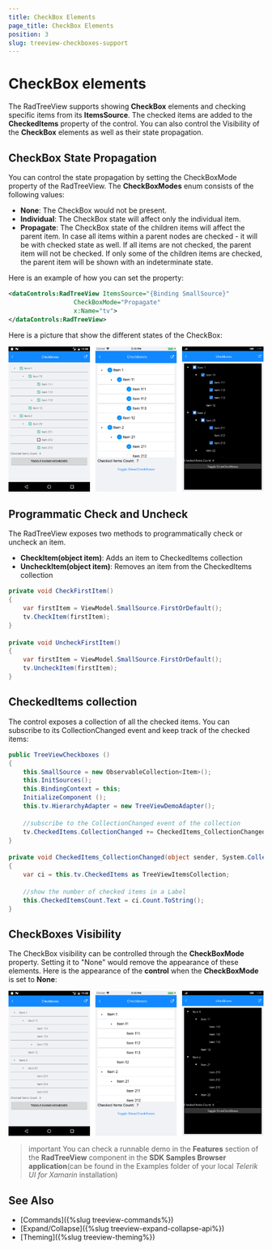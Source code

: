 ```yaml
---
title: CheckBox Elements
page_title: CheckBox Elements
position: 3
slug: treeview-checkboxes-support
---
```


# CheckBox elements #

The RadTreeView supports showing **CheckBox** elements and checking specific items from its **ItemsSource**. The checked items are added to the **CheckedItems** property of the control. You can also control the Visibility of the **CheckBox** elements as well as their state propagation.
 
## CheckBox State Propagation

You can control the state propagation by setting the CheckBoxMode property of the RadTreeView. The **CheckBoxModes** enum consists of the following values:

* **None**: The CheckBox would not be present.
* **Individual**: The CheckBox state will affect only the individual item.
* **Propagate**: The CheckBox state of the children items will affect the parent item. In case all items within a parent nodes are checked - it will be with checked state as well. If all items are not checked, the parent item will not be checked. If only some of the children items are checked, the parent item will be shown with an indeterminate state. 

Here is an example of how you can set the property:

```xml
<dataControls:RadTreeView ItemsSource="{Binding SmallSource}"
		          CheckBoxMode="Propagate"
		          x:Name="tv">
</dataControls:RadTreeView>
```

Here is a picture that show the different states of the CheckBox:

![checkbox states](images/checkboxes_treeview.png)

## Programmatic Check and Uncheck

The RadTreeView exposes two methods to programmatically check or uncheck an item. 

* **CheckItem(object item)**: Adds an item to CheckedItems collection
* **UncheckItem(object item)**: Removes an item from the CheckedItems collection


```csharp
private void CheckFirstItem()
{
    var firstItem = ViewModel.SmallSource.FirstOrDefault();
    tv.CheckItem(firstItem);
}

private void UncheckFirstItem()
{
    var firstItem = ViewModel.SmallSource.FirstOrDefault();
    tv.UncheckItem(firstItem);
}
```
  
## CheckedItems collection

The control exposes a collection of all the checked items. You can subscribe to its CollectionChanged event and keep track of the checked items:

```csharp
public TreeViewCheckboxes ()
{
    this.SmallSource = new ObservableCollection<Item>();
    this.InitSources();
    this.BindingContext = this;
    InitializeComponent ();
    this.tv.HierarchyAdapter = new TreeViewDemoAdapter();
    
    //subscribe to the CollectionChanged event of the collection
    tv.CheckedItems.CollectionChanged += CheckedItems_CollectionChanged;
}

private void CheckedItems_CollectionChanged(object sender, System.Collections.Specialized.NotifyCollectionChangedEventArgs e)
{
    var ci = this.tv.CheckedItems as TreeViewItemsCollection;

    //show the number of checked items in a Label
    this.CheckedItemsCount.Text = ci.Count.ToString();
}
```

## CheckBoxes Visibility

The CheckBox visibility can be controlled through the **CheckBoxMode** property. Setting it to "None" would remove the appearance of these elements. Here is the appearance of the **control** when the **CheckBoxMode** is set to **None**:

![hidden checkboxes](images/nocheckboxes_treeview.png)

>important You can check a runnable demo in the **Features** section of the **RadTreeView** component in the **SDK Samples Browser application**(can be found in the Examples folder of your local *Telerik UI for Xamarin* installation)


## See Also

* [Commands]({%slug treeview-commands%})
* [Expand/Collapse]({%slug treeview-expand-collapse-api%})
* [Theming]({%slug treeview-theming%})
